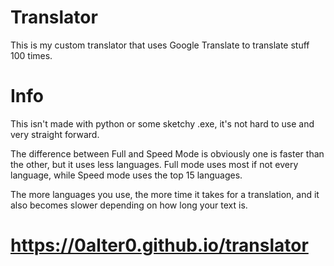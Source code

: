 # Translator
This is my custom translator that uses Google Translate to translate stuff 100 times.

# Info
This isn't made with python or some sketchy .exe, it's not hard to use and very straight forward.

The difference between Full and Speed Mode is obviously one is faster than the other, but it uses less languages. Full mode uses most if not every language, while Speed mode uses the top 15 languages.

The more languages you use, the more time it takes for a translation, and it also becomes slower depending on how long your text is.

# https://0alter0.github.io/translator
